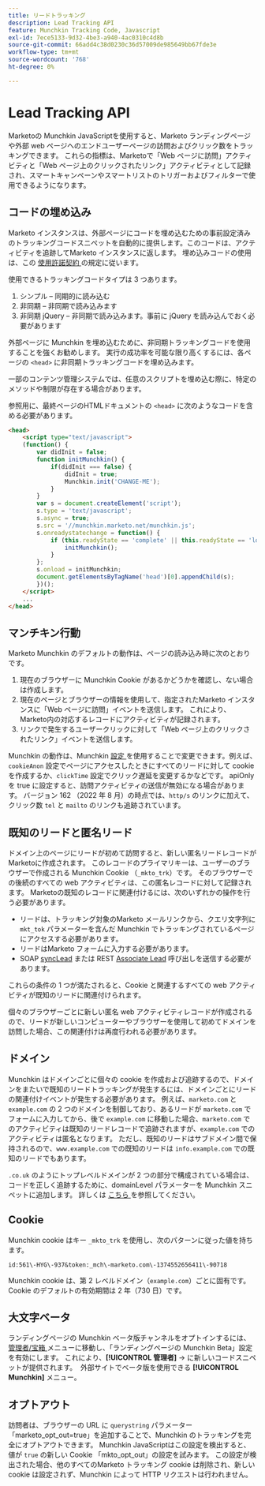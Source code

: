 ```yaml
---
title: リードトラッキング
description: Lead Tracking API
feature: Munchkin Tracking Code, Javascript
exl-id: 7ece5133-9d32-4be3-a940-4ac0310c4d8b
source-git-commit: 66add4c38d0230c36d57009de985649bb67fde3e
workflow-type: tm+mt
source-wordcount: '768'
ht-degree: 0%

---
```


# Lead Tracking API

Marketoの Munchkin JavaScriptを使用すると、Marketo ランディングページや外部 web ページへのエンドユーザーページの訪問およびクリック数をトラッキングできます。 これらの指標は、Marketoで「Web ページに訪問」アクティビティと「Web ページ上のクリックされたリンク」アクティビティとして記録され、スマートキャンペーンやスマートリストのトリガーおよびフィルターで使用できるようになります。

## コードの埋め込み

Marketo インスタンスは、外部ページにコードを埋め込むための事前設定済みのトラッキングコードスニペットを自動的に提供します。このコードは、アクティビティを追跡してMarketo インスタンスに返します。 埋め込みコードの使用は、この [ 使用許諾契約 ](../munchkin-license.pdf) の規定に従います。

使用できるトラッキングコードタイプは 3 つあります。

1. シンプル – 同期的に読み込む
1. 非同期 – 非同期で読み込みます
1. 非同期 jQuery – 非同期で読み込みます。事前に jQuery を読み込んでおく必要があります

外部ページに Munchkin を埋め込むために、非同期トラッキングコードを使用することを強くお勧めします。 実行の成功率を可能な限り高くするには、各ページの `<head>` に非同期トラッキングコードを埋め込みます。

一部のコンテンツ管理システムでは、任意のスクリプトを埋め込む際に、特定のメソッドや制限が存在する場合があります。

参照用に、最終ページのHTMLドキュメントの `<head>` に次のようなコードを含める必要があります。

```html
<head>
    <script type="text/javascript">
    (function() {
        var didInit = false;
        function initMunchkin() {
            if(didInit === false) {
                didInit = true;
                Munchkin.init('CHANGE-ME');
            }
        }
        var s = document.createElement('script');
        s.type = 'text/javascript';
        s.async = true;
        s.src = '//munchkin.marketo.net/munchkin.js';
        s.onreadystatechange = function() {
            if (this.readyState == 'complete' || this.readyState == 'loaded') {
                initMunchkin();
            }
        };
        s.onload = initMunchkin;
        document.getElementsByTagName('head')[0].appendChild(s);
        })();
    </script>
    ...
</head>
```

## マンチキン行動

Marketo Munchkin のデフォルトの動作は、ページの読み込み時に次のとおりです。

1. 現在のブラウザーに Munchkin Cookie があるかどうかを確認し、ない場合は作成します。
1. 現在のページとブラウザーの情報を使用して、指定されたMarketo インスタンスに「Web ページに訪問」イベントを送信します。 これにより、Marketo内の対応するレコードにアクティビティが記録されます。
1. リンクで発生するユーザークリックに対して「Web ページ上のクリックされたリンク」イベントを送信します。

Munchkin の動作は、Munchkin [ 設定 ](lead-tracking.md#lead-tracking-api) を使用することで変更できます。例えば、`cookieAnon` 設定でページにアクセスしたときにすべてのリードに対して cookie を作成するか、`clickTime` 設定でクリック遅延を変更するかなどです。 apiOnly を true に設定すると、訪問アクティビティの送信が無効になる場合があります。 バージョン 162 （2022 年 8 月）の時点では、`http/s` のリンクに加えて、クリック数 `tel` と `mailto` のリンクも追跡されています。

## 既知のリードと匿名リード

ドメイン上のページにリードが初めて訪問すると、新しい匿名リードレコードがMarketoに作成されます。 このレコードのプライマリキーは、ユーザーのブラウザーで作成される Munchkin Cookie （`_mkto_trk`）です。 そのブラウザーでの後続のすべての web アクティビティは、この匿名レコードに対して記録されます。 Marketoの既知のレコードに関連付けるには、次のいずれかの操作を行う必要があります。

- リードは、トラッキング対象のMarketo メールリンクから、クエリ文字列に `mkt_tok` パラメーターを含んだ Munchkin でトラッキングされているページにアクセスする必要があります。
- リードはMarketo フォームに入力する必要があります。
- SOAP [syncLead](../soap-api/leads.md) または REST [Associate Lead](https://developer.adobe.com/marketo-apis/api/mapi/#tag/Leads/operation/associateLeadUsingPOST) 呼び出しを送信する必要があります。

これらの条件の 1 つが満たされると、Cookie と関連するすべての web アクティビティが既知のリードに関連付けられます。

個々のブラウザーごとに新しい匿名 web アクティビティレコードが作成されるので、リードが新しいコンピューターやブラウザーを使用して初めてドメインを訪問した場合、この関連付けは再度行われる必要があります。

## ドメイン

Munchkin はドメインごとに個々の cookie を作成および追跡するので、ドメインをまたいで既知のリードトラッキングが発生するには、ドメインごとにリードの関連付けイベントが発生する必要があります。 例えば、`marketo.com` と `example.com` の 2 つのドメインを制御しており、あるリードが `marketo.com` でフォームに入力してから、後で `example.com` に移動した場合、`marketo.com` でのアクティビティは既知のリードレコードで追跡されますが、`example.com` でのアクティビティは匿名となります。 ただし、既知のリードはサブドメイン間で保持されるので、`www.example.com` での既知のリードは `info.example.com` での既知のリードでもあります。

`.co.uk` のようにトップレベルドメインが 2 つの部分で構成されている場合は、コードを正しく追跡するために、domainLevel パラメーターを Munchkin スニペットに追加します。 詳しくは [ こちら ](lead-tracking.md#domains) を参照してください。

## Cookie

Munchkin cookie はキー `_mkto_trk` を使用し、次のパターンに従った値を持ちます。

`id:561\-HYG\-937&token:_mch\-marketo.com\-1374552656411\-90718`

Munchkin cookie は、第 2 レベルドメイン（`example.com`）ごとに固有です。 Cookie のデフォルトの有効期間は 2 年（730 日）です。

## 大文字ベータ

ランディングページの Munchkin ベータ版チャンネルをオプトインするには、[ 管理者/宝箱 ](https://experienceleague.adobe.com/en/docs/marketo/using/product-docs/administration/settings/enable-or-disable-treasure-chest-features) メニューに移動し、「ランディングページの Munchkin Beta」設定を有効にします。 これにより、**[!UICONTROL 管理者]** -> に新しいコードスニペットが提供されます。  外部サイトでベータ版を使用できる **[!UICONTROL Munchkin]** メニュー。

## オプトアウト

訪問者は、ブラウザーの URL に `querystring` パラメーター「marketo_opt_out=true」を追加することで、Munchkin のトラッキングを完全にオプトアウトできます。 Munchkin JavaScriptはこの設定を検出すると、値が `true` の新しい Cookie 「mkto_opt_out」の設定を試みます。 この設定が検出された場合、他のすべてのMarketo トラッキング cookie は削除され、新しい cookie は設定されず、Munchkin によって HTTP リクエストは行われません。
